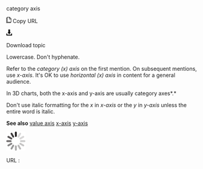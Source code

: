 # 

category axis

![Copy URL](media/category-axis/Copy.png)
Copy URL

![Download](media/category-axis/Download.png)

Download topic

Lowercase. Don't hyphenate.

Refer to the *category (x) axis* on the first mention. On subsequent mentions, use *x-axis*. It's OK to use *horizontal (x) axis* in content for a general audience.

In 3D charts, both the x-axis and y-axis are usually category axes*.* 

Don't use italic formatting for the *x* in *x-axis* or the *y* in *y-axis* unless the entire word is italic.

**See also** [
value axis](https://worldready.cloudapp.net/Styleguide/Read?id=2700&topicid=33518)
[x-axis](https://worldready.cloudapp.net/Styleguide/Read?id=2700&topicid=28858)
[y-axis](https://worldready.cloudapp.net/Styleguide/Read?id=2700&topicid=28860)

![In progress](media/category-axis/activity-large.gif)

URL :
